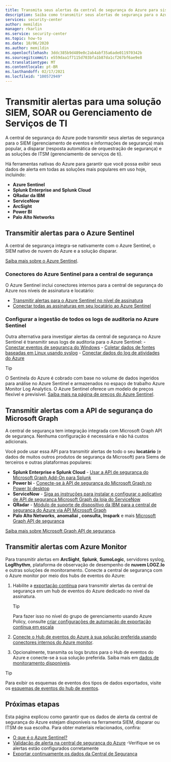 ```yaml
---
title: Transmita seus alertas da central de segurança do Azure para sistemas SIEM (gerenciamento de eventos e informações de segurança) e outras soluções de monitoramento
description: Saiba como transmitir seus alertas de segurança para o Azure Sentinel, SIEMs de terceiros, disparar ou soluções de ITSM
services: security-center
author: memildin
manager: rkarlin
ms.service: security-center
ms.topic: how-to
ms.date: 10/06/2020
ms.author: memildin
ms.openlocfilehash: 3ddc385b9d489e0c2ab4abf35a6ade011970342b
ms.sourcegitcommit: e559daa1f7115d703bfa1b87da1cf267bf6ae9e8
ms.translationtype: MT
ms.contentlocale: pt-BR
ms.lasthandoff: 02/17/2021
ms.locfileid: "100572949"
---
```

# <a name="stream-alerts-to-a-siem-soar-or-it-service-management-solution"></a>Transmitir alertas para uma solução SIEM, SOAR ou Gerenciamento de Serviços de TI

A central de segurança do Azure pode transmitir seus alertas de segurança para o SIEM (gerenciamento de eventos e informações de segurança) mais popular, a disparar (resposta automática de orquestração de segurança) e as soluções de ITSM (gerenciamento de serviços de ti).

Há ferramentas nativas do Azure para garantir que você possa exibir seus dados de alerta em todas as soluções mais populares em uso hoje, incluindo:

- **Azure Sentinel**
- **Splunk Enterprise and Splunk Cloud**
- **QRadar da IBM**
- **ServiceNow**
- **ArcSight**
- **Power BI**
- **Palo Alto Networks**

## <a name="stream-alerts-to-azure-sentinel"></a>Transmitir alertas para o Azure Sentinel 

A central de segurança integra-se nativamente com o Azure Sentinel, o SIEM nativo de nuvem do Azure e a solução disparar. 

[Saiba mais sobre o Azure Sentinel](../sentinel/overview.md).

### <a name="azure-sentinels-connectors-for-security-center"></a>Conectores do Azure Sentinel para a central de segurança

O Azure Sentinel inclui conectores internos para a central de segurança do Azure nos níveis de assinatura e locatário:

- [Transmitir alertas para o Azure Sentinel no nível de assinatura](../sentinel/connect-azure-security-center.md)
- [Conectar todas as assinaturas em seu locatário ao Azure Sentinel](https://techcommunity.microsoft.com/t5/azure-sentinel/azure-security-center-auto-connect-to-sentinel/ba-p/1387539) 

### <a name="configure-ingestion-of-all-audit-logs-into-azure-sentinel"></a>Configurar a ingestão de todos os logs de auditoria no Azure Sentinel 

Outra alternativa para investigar alertas da central de segurança no Azure Sentinel é transmitir seus logs de auditoria para o Azure Sentinel:
    - [Conectar eventos de segurança do Windows](../sentinel/connect-windows-security-events.md)
    - [Coletar dados de fontes baseadas em Linux usando syslog](../sentinel/connect-syslog.md)
    - [Conectar dados do log de atividades do Azure](../sentinel/connect-azure-activity.md)

> [!TIP]
> O Sentinela do Azure é cobrado com base no volume de dados ingeridos para análise no Azure Sentinel e armazenados no espaço de trabalho Azure Monitor Log Analytics. O Azure Sentinel oferece um modelo de preços flexível e previsível. [Saiba mais na página de preços do Azure Sentinel](https://azure.microsoft.com/pricing/details/azure-sentinel/).


## <a name="stream-alerts-with-microsoft-graph-security-api"></a>Transmitir alertas com a API de segurança do Microsoft Graph

A central de segurança tem integração integrada com Microsoft Graph API de segurança. Nenhuma configuração é necessária e não há custos adicionais. 

Você pode usar essa API para transmitir alertas de todo o seu **locatário** (e dados de muitos outros produtos de segurança da Microsoft) para Siems de terceiros e outras plataformas populares:

- **Splunk Enterprise e Splunk Cloud**  -  [Usar a API de segurança do Microsoft Graph Add-On para Splunk](https://splunkbase.splunk.com/app/4564/) 
- **Power bi**  -  [Conecte-se à API de segurança do Microsoft Graph no Power bi desktop](/power-bi/connect-data/desktop-connect-graph-security)
- **ServiceNow**  -  [Siga as instruções para instalar e configurar o aplicativo de API de segurança Microsoft Graph da loja do ServiceNow](https://docs.servicenow.com/bundle/orlando-security-management/page/product/secops-integration-sir/secops-integration-ms-graph/task/ms-graph-install.html)
- **QRadar**  -  [Módulo de suporte de dispositivo da IBM para a central de segurança do Azure via API Microsoft Graph](https://www.ibm.com/support/knowledgecenter/SS42VS_DSM/com.ibm.dsm.doc/c_dsm_guide_ms_azure_security_center_overview.html) 
- **Palo Alto Networks**, **anomaliai** **, consulta,** **Inspark** e mais [Microsoft Graph API de segurança](https://www.microsoft.com/security/business/graph-security-api#office-MultiFeatureCarousel-09jr2ji)

[Saiba mais sobre Microsoft Graph API de segurança](https://www.microsoft.com/security/business/graph-security-api).


## <a name="stream-alerts-with-azure-monitor"></a>Transmitir alertas com Azure Monitor 

Para transmitir alertas em **ArcSight**, **Splunk**, **SumoLogic**, servidores syslog, **LogRhythm**, plataforma de observação de desempenho de **nuvem LOGZ.Io** e outras soluções de monitoramento. Conecte a central de segurança com o Azure monitor por meio dos hubs de eventos do Azure:

1. Habilite a [exportação contínua](continuous-export.md) para transmitir alertas da central de segurança em um hub de eventos do Azure dedicado no nível da assinatura. 
    > [!TIP]
    > Para fazer isso no nível do grupo de gerenciamento usando Azure Policy, consulte [criar configurações de automação de exportação contínua em escala](continuous-export.md?tabs=azure-policy#configure-continuous-export-at-scale-using-the-supplied-policies)

1. [Conecte o Hub de eventos do Azure à sua solução preferida usando conectores internos do Azure monitor](../azure-monitor/essentials/stream-monitoring-data-event-hubs.md#partner-tools-with-azure-monitor-integration).

1. Opcionalmente, transmita os logs brutos para o Hub de eventos do Azure e conecte-se à sua solução preferida. Saiba mais em [dados de monitoramento disponíveis](../azure-monitor/essentials/stream-monitoring-data-event-hubs.md#monitoring-data-available).

> [!TIP]
> Para exibir os esquemas de eventos dos tipos de dados exportados, visite os [esquemas de eventos do hub de eventos](https://aka.ms/ASCAutomationSchemas).


## <a name="next-steps"></a>Próximas etapas

Esta página explicou como garantir que os dados de alerta da central de segurança do Azure estejam disponíveis na ferramenta SIEM, disparar ou ITSM de sua escolha. Para obter materiais relacionados, confira:

- [O que é o Azure Sentinel?](../sentinel/overview.md)
- [Validação de alerta na central de segurança do Azure](security-center-alert-validation.md) -Verifique se os alertas estão configurados corretamente
- [Exportar continuamente os dados da Central de Segurança](continuous-export.md)